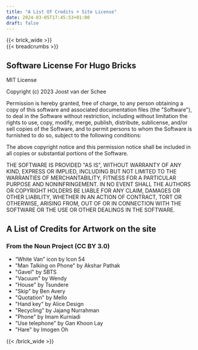 ```yaml
---
title: "A List Of Credits + Site License"
date: 2024-03-05T17:45:53+01:00
draft: false
---
```

{{< brick_wide >}}   
{{< breadcrumbs >}}


## Software License For Hugo Bricks

MIT License

Copyright (c) 2023 Joost van der Schee

Permission is hereby granted, free of charge, to any person obtaining a copy
of this software and associated documentation files (the "Software"), to deal
in the Software without restriction, including without limitation the rights
to use, copy, modify, merge, publish, distribute, sublicense, and/or sell
copies of the Software, and to permit persons to whom the Software is
furnished to do so, subject to the following conditions:

The above copyright notice and this permission notice shall be included in all
copies or substantial portions of the Software.

THE SOFTWARE IS PROVIDED "AS IS", WITHOUT WARRANTY OF ANY KIND, EXPRESS OR
IMPLIED, INCLUDING BUT NOT LIMITED TO THE WARRANTIES OF MERCHANTABILITY,
FITNESS FOR A PARTICULAR PURPOSE AND NONINFRINGEMENT. IN NO EVENT SHALL THE
AUTHORS OR COPYRIGHT HOLDERS BE LIABLE FOR ANY CLAIM, DAMAGES OR OTHER
LIABILITY, WHETHER IN AN ACTION OF CONTRACT, TORT OR OTHERWISE, ARISING FROM,
OUT OF OR IN CONNECTION WITH THE SOFTWARE OR THE USE OR OTHER DEALINGS IN THE
SOFTWARE.




## A List of Credits for Artwork on the site

### From the Noun Project (CC BY 3.0) 

- “White Van” icon by Icon 54 
- "Man Talking on Phone" by Akshar Pathak 
- "Gavel" by SBTS 
- "Vacuum" by Wendy 
- "House" by Tsundere 
- "Skip" by Ben Avery 
- "Quotation" by Mello 
- "Hand key" by Alice Design 
- "Recycling" by Jajang Nurrahman 
- "Phone" by Imam Kurniadi 
- "Use telephone" by Gan Khoon Lay
- "Hare" by Imogen Oh 

{{< /brick_wide >}}   
